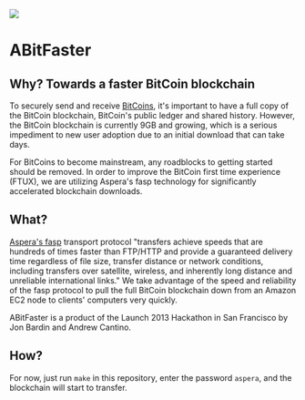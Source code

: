 <p>
  <img src='https://raw.github.com/diclophis/fasp-blockchain/master/doc/LogoABitFaster.png'/>
</p>

# ABitFaster

## Why?  Towards a faster BitCoin blockchain

To securely send and receive [BitCoins](http://bitcoin.org/en/), it's important to have a full copy of the BitCoin blockchain, BitCoin's public ledger and shared history.  However, the BitCoin blockchain is currently 9GB and growing, which is a serious impediment to new user adoption due to an initial download that can take days.

For BitCoins to become mainstream, any roadblocks to getting started should be removed.  In order to improve the BitCoin first time experience (FTUX), we are utilizing Aspera's fasp technology for significantly accelerated blockchain downloads.

## What?

[Aspera's fasp](http://asperasoft.com/technology/transport/fasp/) transport protocol "transfers achieve speeds that are hundreds of times faster than FTP/HTTP and provide a guaranteed delivery time regardless of file size, transfer distance or network conditions, including transfers over satellite, wireless, and inherently long distance and unreliable international links."  We take advantage of the speed and reliability of the fasp protocol to pull the full BitCoin blockchain down from an Amazon EC2 node to clients' computers very quickly.

ABitFaster is a product of the Launch 2013 Hackathon in San Francisco by Jon Bardin and Andrew Cantino.

## How?

For now, just run `make` in this repository, enter the password `aspera`, and the blockchain will start to transfer.
